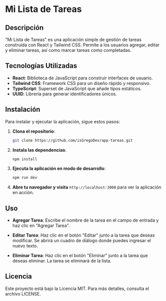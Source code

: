 # Mi Lista de Tareas

## Descripción

"Mi Lista de Tareas" es una aplicación simple de gestión de tareas construida con React y Tailwind CSS. Permite a los usuarios agregar, editar y eliminar tareas, así como marcar tareas como completadas.

## Tecnologías Utilizadas

- **React**: Biblioteca de JavaScript para construir interfaces de usuario.
- **Tailwind CSS**: Framework CSS para un diseño rápido y responsivo.
- **TypeScript**: Superset de JavaScript que añade tipos estáticos.
- **UUID**: Librería para generar identificadores únicos.

## Instalación

Para instalar y ejecutar la aplicación, sigue estos pasos:

1. **Clona el repositorio**:

   ```bash
   git clone https://github.com/isGregoDev/app-tareas.git
   ```

2. **Instala las dependencias**:

   ```bash
   npm install
   ```

3. **Ejecuta la aplicación en modo de desarrollo**:

   ```bash
   npm run dev
   ```

4. **Abre tu navegador y visita** `http://localhost:3000` para ver la aplicación en acción.

## Uso

- **Agregar Tarea**: Escribe el nombre de la tarea en el campo de entrada y haz clic en "Agregar Tarea".

- **Editar Tarea**: Haz clic en el botón "Editar" junto a la tarea que deseas modificar. Se abrirá un cuadro de diálogo donde puedes ingresar el nuevo texto.

- **Eliminar Tarea**: Haz clic en el botón "Eliminar" junto a la tarea que deseas eliminar. La tarea se eliminará de la lista.

## Licencia

Este proyecto está bajo la Licencia MIT. Para más detalles, consulta el archivo LICENSE.
